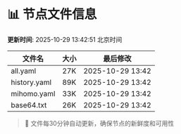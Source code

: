 # 📊 节点文件信息

**更新时间**: 2025-10-29 13:42:51 北京时间

| 文件名 | 大小 | 最后修改 |
|--------|------|----------|
| all.yaml | 27K | 2025-10-29 13:42 |
| history.yaml | 89K | 2025-10-29 13:42 |
| mihomo.yaml | 33K | 2025-10-29 13:42 |
| base64.txt | 26K | 2025-10-29 13:42 |

> 🔄 文件每30分钟自动更新，确保节点的新鲜度和可用性
